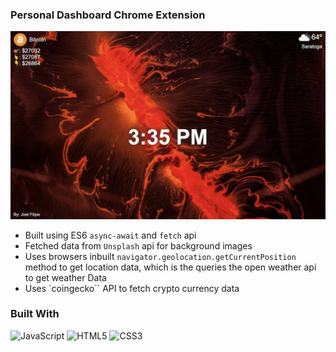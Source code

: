 ### Personal Dashboard Chrome Extension
![Image](./app-image.png)
- Built using ES6 `async-await` and `fetch` api
- Fetched data from `Unsplash` api for background images
- Uses browsers inbuilt `navigator.geolocation.getCurrentPosition` method to get location data, which is the queries the open weather api to get weather Data
- Uses `coingecko`` API to fetch crypto currency data

### Built With 
![JavaScript](https://img.shields.io/badge/javascript-%23323330.svg?style=for-the-badge&logo=javascript&logoColor=%23F7DF1E) ![HTML5](https://img.shields.io/badge/html5-%23E34F26.svg?style=for-the-badge&logo=html5&logoColor=white) ![CSS3](https://img.shields.io/badge/css3-%231572B6.svg?style=for-the-badge&logo=css3&logoColor=white)